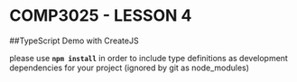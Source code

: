 # COMP3025 - LESSON 4
##TypeScript Demo with CreateJS

please use **`npm install`** in order to include type definitions as development dependencies for your project (ignored by git as node_modules)